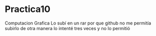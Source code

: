 # Practica10
Computacion Grafica
Lo subí en un rar por que github no me permitía subirlo de otra manera lo intenté tres veces y no lo permitió
